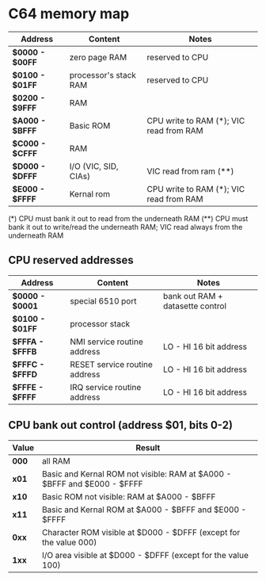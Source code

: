# C64 memory map
| Address         | Content		                  | Notes                       |
|-----------------|-----------------------------|-----------------------------|
|**$0000 - $00FF**|zero page RAM         		    |reserved to CPU|
|**$0100 - $01FF**|processor's stack RAM		    |reserved to CPU|
|**$0200 - $9FFF**|RAM							            ||
|**$A000 - $BFFF**|Basic ROM    				        |CPU write to RAM (*); VIC read from RAM|
|**$C000 - $CFFF**|RAM							            ||
|**$D000 - $DFFF**|I/O (VIC, SID, CIAs)         |VIC read from ram (**)|
|**$E000 - $FFFF**|Kernal rom  					        |CPU write to RAM (*); VIC read from RAM|

(*) CPU must bank it out to read from the underneath RAM
(**) CPU must bank it out to write/read the underneath RAM; VIC read always from the underneath RAM

## CPU reserved addresses
| Address         | Content	 	                    | Notes                          |
|-----------------|-------------------------------|--------------------------------|
|**$0000 - $0001**|special 6510 port        	    |bank out RAM + datasette control|
|**$0100 - $01FF**|processor stack				        ||
|**$FFFA - $FFFB**|NMI service routine address    |LO - HI 16 bit address| 
|**$FFFC - $FFFD**|RESET service routine address  |LO - HI 16 bit address|
|**$FFFE - $FFFF**|IRQ service routine address 	  |LO - HI 16 bit address|

## CPU bank out control (address $01, bits 0-2)
| Value   | Result  		              |
|---------|---------------------------|
|**000**  |all RAM 					  |
|**x01**  |Basic and Kernal ROM not visible: RAM at $A000 - $BFFF and $E000 - $FFFF|
|**x10**  |Basic ROM not visible: RAM at $A000 - $BFFF |
|**x11**  |Basic and Kernal ROM at $A000 - $BFFF and $E000 - $FFFF|
|**0xx**  |Character ROM visible at $D000 - $DFFF (except for the value 000)|
|**1xx**  |I/O area visible at $D000 - $DFFF (except for the value 100)|
